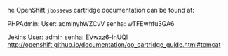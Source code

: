 he OpenShift `jbossews` cartridge documentation can be found at:

PHPAdmin:
User:  adminyhWZCvV
senha: wTFEwhfu3GA6

Jekins 
User: admin
senha: EVwxz6-lnUQl
http://openshift.github.io/documentation/oo_cartridge_guide.html#tomcat
